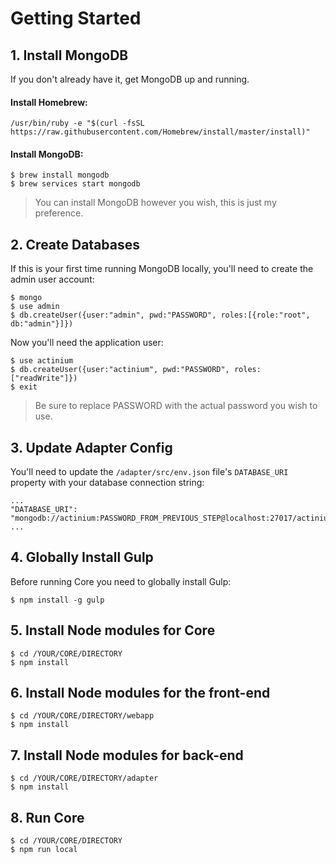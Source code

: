 # Getting Started

## 1. Install MongoDB

If you don't already have it, get MongoDB up and running.

#### Install Homebrew:

```
/usr/bin/ruby -e "$(curl -fsSL https://raw.githubusercontent.com/Homebrew/install/master/install)"
```

#### Install MongoDB:

```
$ brew install mongodb
$ brew services start mongodb
```

> You can install MongoDB however you wish, this is just my preference.

## 2. Create Databases

If this is your first time running MongoDB locally, you'll need to create the admin user account:

```
$ mongo
$ use admin
$ db.createUser({user:"admin", pwd:"PASSWORD", roles:[{role:"root", db:"admin"}]})
```

Now you'll need the application user:

```
$ use actinium
$ db.createUser({user:"actinium", pwd:"PASSWORD", roles:["readWrite"]})
$ exit
```

> Be sure to replace PASSWORD with the actual password you wish to use.

## 3. Update Adapter Config

You'll need to update the `/adapter/src/env.json` file's `DATABASE_URI` property with your database connection string:

```
...
"DATABASE_URI": "mongodb://actinium:PASSWORD_FROM_PREVIOUS_STEP@localhost:27017/actinium",
...
```

## 4. Globally Install Gulp

Before running Core you need to globally install Gulp:

```
$ npm install -g gulp
```

## 5. Install Node modules for Core

```
$ cd /YOUR/CORE/DIRECTORY
$ npm install
```

## 6. Install Node modules for the front-end

```
$ cd /YOUR/CORE/DIRECTORY/webapp
$ npm install
```

## 7. Install Node modules for back-end

```
$ cd /YOUR/CORE/DIRECTORY/adapter
$ npm install
```

## 8. Run Core

```
$ cd /YOUR/CORE/DIRECTORY
$ npm run local
```
